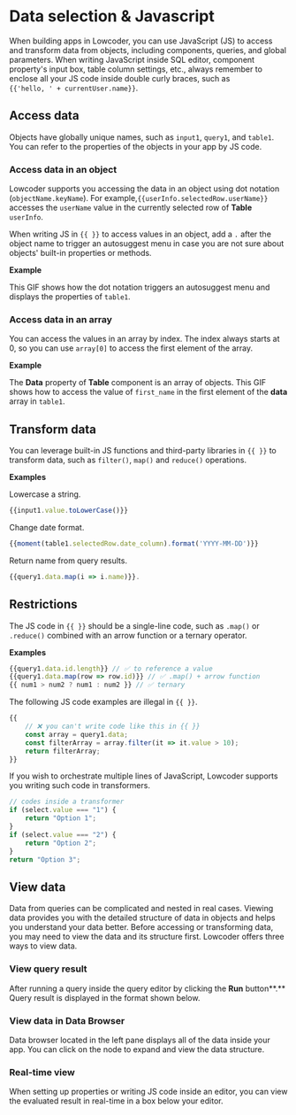 # Data selection & Javascript

When building apps in Lowcoder, you can use JavaScript (JS) to access and transform data from objects, including components, queries, and global parameters. When writing JavaScript inside SQL editor, component property's input box, table column settings, etc., always remember to enclose all your JS code inside double curly braces, such as \
`{{'hello, ' + currentUser.name}}`.

## Access data

Objects have globally unique names, such as `input1`, `query1`, and `table1`. You can refer to the properties of the objects in your app by JS code.

### Access data in an object

Lowcoder supports you accessing the data in an object using dot notation (`objectName.keyName`). For example,`{{userInfo.selectedRow.userName}}` accesses the `userName` value in the currently selected row of **Table** `userInfo`.

When writing JS in `{{ }}` to access values in an object, add a `.` after the object name to trigger an autosuggest menu in case you are not sure about objects' built-in properties or methods.

**Example**

This GIF shows how the dot notation triggers an autosuggest menu and displays the properties of `table1`.

### Access data in an array

You can access the values in an array by index. The index always starts at 0, so you can use `array[0]` to access the first element of the array.

**Example**

The **Data** property of **Table** component is an array of objects. This GIF shows how to access the value of `first_name` in the first element of the **data** array in `table1`.

## Transform data

You can leverage built-in JS functions and third-party libraries in `{{ }}` to transform data, such as `filter()`, `map()` and `reduce()` operations.

**Examples**

Lowercase a string.

```javascript
{{input1.value.toLowerCase()}}
```

Change date format.

```javascript
{{moment(table1.selectedRow.date_column).format('YYYY-MM-DD')}}
```

Return name from query results.

```javascript
{{query1.data.map(i => i.name)}}. 
```

## Restrictions

The JS code in `{{ }}` should be a single-line code, such as `.map()` or `.reduce()` combined with an arrow function or a ternary operator.

**Examples**

```javascript
{{query1.data.id.length}} // ✅ to reference a value
{{query1.data.map(row => row.id)}} // ✅ .map() + arrow function
{{ num1 > num2 ? num1 : num2 }} // ✅ ternary
```

The following JS code examples are illegal in `{{ }}`.

```javascript
{{ 
    // ❌ you can't write code like this in {{ }}
    const array = query1.data;
    const filterArray = array.filter(it => it.value > 10);
    return filterArray; 
}}
```

If you wish to orchestrate multiple lines of JavaScript, Lowcoder supports you writing such code in transformers.

```javascript
// codes inside a transformer
if (select.value === "1") {  
    return "Option 1";
}
if (select.value === "2") {
    return "Option 2";
}
return "Option 3"; 
```

## View data

Data from queries can be complicated and nested in real cases. Viewing data provides you with the detailed structure of data in objects and helps you understand your data better. Before accessing or transforming data, you may need to view the data and its structure first. Lowcoder offers three ways to view data.

### View query result

After running a query inside the query editor by clicking the **Run** button\*\*.\*\* Query result is displayed in the format shown below.

### View data in Data Browser

Data browser located in the left pane displays all of the data inside your app. You can click on the node to expand and view the data structure.

### Real-time view

When setting up properties or writing JS code inside an editor, you can view the evaluated result in real-time in a box below your editor.
